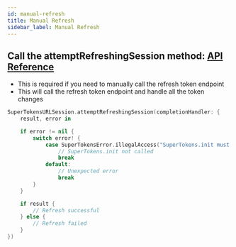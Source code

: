 ```yaml
---
id: manual-refresh
title: Manual Refresh
sidebar_label: Manual Refresh
---
```


## Call the attemptRefreshingSession method: [API Reference](../api-reference/api-reference#supertokensurlsessionattemptrefreshingsessioncompletionhandler-escaping-bool-error-void)

- This is required if you need to manually call the refresh token endpoint
- This will call the refresh token endpoint and handle all the token changes

```swift
SuperTokensURLSession.attemptRefreshingSession(completionHandler: {
    result, error in

    if error != nil {
        switch error! {
            case SuperTokensError.illegalAccess("SuperTokens.init must be called before calling SuperTokensURLSession.newTask"):
                // SuperTokens.init not called
                break
            default:
                // Unexpected error
                break
        }
    }

    if result {
        // Refresh successful
    } else {
        // Refresh failed
    }
})
```